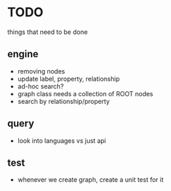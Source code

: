 # TODO
things that need to be done

## engine

- removing nodes
- update label, property, relationship
- ad-hoc search?
- graph class needs a collection of ROOT nodes
- search by relationship/property

## query

- look into languages vs just api


## test

- whenever we create graph, create a unit test for it





